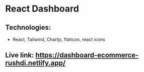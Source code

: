 # React Dashboard
 ## Technologies:
 - React, Tailwind, Chartjs, flaticon, react icons
 ## Live link: https://dashboard-ecommerce-rushdi.netlify.app/

